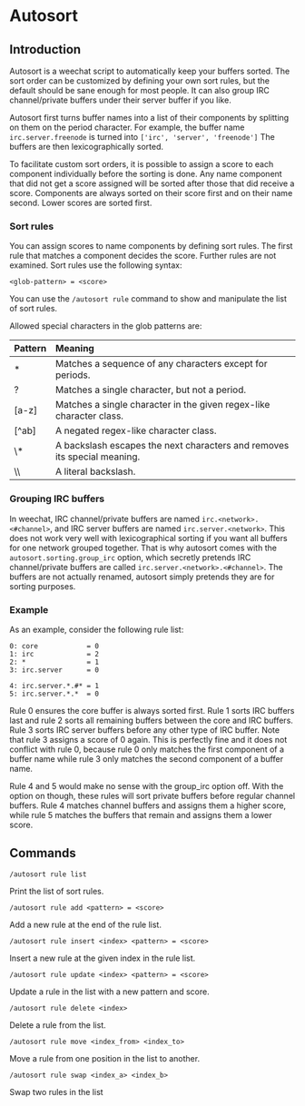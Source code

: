 # Autosort

## Introduction
Autosort is a weechat script to automatically keep your buffers sorted.
The sort order can be customized by defining your own sort rules,
but the default should be sane enough for most people.
It can also group IRC channel/private buffers under their server buffer if you like.

Autosort first turns buffer names into a list of their components by splitting on them on the period character.
For example, the buffer name `irc.server.freenode` is turned into `['irc', 'server', 'freenode']`
The buffers are then lexicographically sorted.

To facilitate custom sort orders, it is possible to assign a score to each component individually before the sorting is done.
Any name component that did not get a score assigned will be sorted after those that did receive a score.
Components are always sorted on their score first and on their name second.
Lower scores are sorted first.

### Sort rules
You can assign scores to name components by defining sort rules.
The first rule that matches a component decides the score.
Further rules are not examined.
Sort rules use the following syntax:
```
<glob-pattern> = <score>
```
You can use the `/autosort rule` command to show and manipulate the list of sort rules.


Allowed special characters in the glob patterns are:

Pattern | Meaning
--------|:-------
*       | Matches a sequence of any characters except for periods.
?       | Matches a single character, but not a period.
[a-z]   | Matches a single character in the given regex-like character class.
[^ab]   | A negated regex-like character class.
\\*     | A backslash escapes the next characters and removes its special meaning.
\\\\    | A literal backslash.


### Grouping IRC buffers
In weechat, IRC channel/private buffers are named `irc.<network>.<#channel>`,
and IRC server buffers are named `irc.server.<network>`.
This does not work very well with lexicographical sorting if you want all buffers for one network grouped together.
That is why autosort comes with the `autosort.sorting.group_irc` option,
which secretly pretends IRC channel/private buffers are called `irc.server.<network>.<#channel>`.
The buffers are not actually renamed, autosort simply pretends they are for sorting purposes.


### Example
As an example, consider the following rule list:
```
0: core            = 0
1: irc             = 2
2: *               = 1
3: irc.server      = 0

4: irc.server.*.#* = 1
5: irc.server.*.*  = 0
```

Rule 0 ensures the core buffer is always sorted first.
Rule 1 sorts IRC buffers last and rule 2 sorts all remaining buffers between the core and IRC buffers.
Rule 3 sorts IRC server buffers before any other type of IRC buffer.
Note that rule 3 assigns a score of 0 again.
This is perfectly fine and it does not conflict with rule 0,
because rule 0 only matches the first component of a buffer name
while rule 3 only matches the second component of a buffer name.

Rule 4 and 5 would make no sense with the group_irc option off.
With the option on though, these rules will sort private buffers before regular channel buffers.
Rule 4 matches channel buffers and assigns them a higher score,
while rule 5 matches the buffers that remain and assigns them a lower score.

## Commands
```
/autosort rule list
```
Print the list of sort rules.

```
/autosort rule add <pattern> = <score>
```
Add a new rule at the end of the rule list.

```
/autosort rule insert <index> <pattern> = <score>
```
Insert a new rule at the given index in the rule list.

```
/autosort rule update <index> <pattern> = <score>
```
Update a rule in the list with a new pattern and score.

```
/autosort rule delete <index>
```
Delete a rule from the list.

```
/autosort rule move <index_from> <index_to>
```
Move a rule from one position in the list to another.

```
/autosort rule swap <index_a> <index_b>
```
Swap two rules in the list
